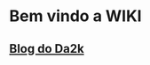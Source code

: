 <!-- TITLE: Home -->
<!-- SUBTITLE: A quick summary of Home -->

# Bem vindo a WIKI

## [Blog do Da2k](https://blog.da2k.com.br)



